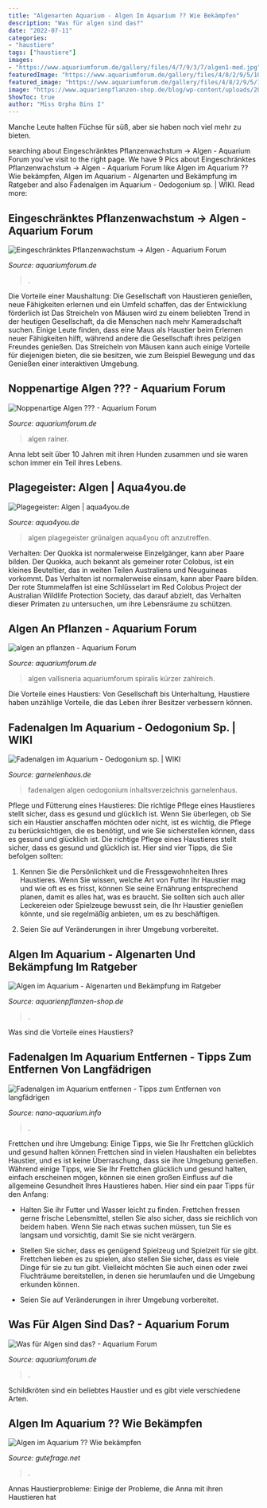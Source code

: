 ```yaml
---
title: "Algenarten Aquarium - Algen Im Aquarium ?? Wie Bekämpfen"
description: "Was für algen sind das?"
date: "2022-07-11"
categories:
- "haustiere"
tags: ["haustiere"]
images:
- "https://www.aquariumforum.de/gallery/files/4/7/9/3/7/algen1-med.jpg"
featuredImage: "https://www.aquariumforum.de/gallery/files/4/8/2/9/5/100_0692-med.jpg"
featured_image: "https://www.aquariumforum.de/gallery/files/4/8/2/9/5/100_0692-med.jpg"
image: "https://www.aquarienpflanzen-shop.de/blog/wp-content/uploads/2017/03/algen-aquarium.jpg"
ShowToc: true
author: "Miss Orpha Bins I"
---
```



Manche Leute halten Füchse für süß, aber sie haben noch viel mehr zu bieten.

	

		
searching about Eingeschränktes Pflanzenwachstum -&gt; Algen - Aquarium Forum you've visit to the right page. We have 9 Pics about Eingeschränktes Pflanzenwachstum -&gt; Algen - Aquarium Forum like Algen im Aquarium ?? Wie bekämpfen, Algen im Aquarium - Algenarten und Bekämpfung im Ratgeber and also Fadenalgen im Aquarium - Oedogonium sp. | WIKI. Read more:
		
    
## Eingeschränktes Pflanzenwachstum -&gt; Algen - Aquarium Forum

<img loading=lazy src="https://www.aquariumforum.de/gallery/files/4/8/2/9/5/100_0692-med.jpg" onerror="this.onerror=null;this.src='https://tse4.mm.bing.net/th?id=OIP.Gm5c7QcaR2ALNKf53GuFqwHaFj&amp;pid=15.1';" alt="Eingeschränktes Pflanzenwachstum -&gt; Algen - Aquarium Forum">

_Source: aquariumforum.de_

>. 

	

Die Vorteile einer Maushaltung: Die Gesellschaft von Haustieren genießen, neue Fähigkeiten erlernen und ein Umfeld schaffen, das der Entwicklung förderlich ist
Das Streicheln von Mäusen wird zu einem beliebten Trend in der heutigen Gesellschaft, da die Menschen nach mehr Kameradschaft suchen. Einige Leute finden, dass eine Maus als Haustier beim Erlernen neuer Fähigkeiten hilft, während andere die Gesellschaft ihres pelzigen Freundes genießen. Das Streicheln von Mäusen kann auch einige Vorteile für diejenigen bieten, die sie besitzen, wie zum Beispiel Bewegung und das Genießen einer interaktiven Umgebung.

    
## Noppenartige Algen ??? - Aquarium Forum

<img loading=lazy src="http://www.aquariumforum.de/gallery/files/3/2/8/0/2/alge_2-med.jpg" onerror="this.onerror=null;this.src='https://tse3.mm.bing.net/th?id=OIP.r8sYFRM-6h1aWHtc_ycTvQHaFj&amp;pid=15.1';" alt="Noppenartige Algen ??? - Aquarium Forum">

_Source: aquariumforum.de_

>algen rainer. 

	

Anna lebt seit über 10 Jahren mit ihren Hunden zusammen und sie waren schon immer ein Teil ihres Lebens.

    
## Plagegeister: Algen | Aqua4you.de

<img loading=lazy src="http://www.aqua4you.de/images/plagegeister/gruenalgen.jpg" onerror="this.onerror=null;this.src='https://tse4.mm.bing.net/th?id=OIP._vx37BLtyJbMfWMS3IkXngHaH2&amp;pid=15.1';" alt="Plagegeister: Algen | aqua4you.de">

_Source: aqua4you.de_

>algen plagegeister grünalgen aqua4you oft anzutreffen. 

	

Verhalten: Der Quokka ist normalerweise Einzelgänger, kann aber Paare bilden.
Der Quokka, auch bekannt als gemeiner roter Colobus, ist ein kleines Beuteltier, das in weiten Teilen Australiens und Neuguineas vorkommt. Das Verhalten ist normalerweise einsam, kann aber Paare bilden. Der rote Stummelaffen ist eine Schlüsselart im Red Colobus Project der Australian Wildlife Protection Society, das darauf abzielt, das Verhalten dieser Primaten zu untersuchen, um ihre Lebensräume zu schützen.

    
## Algen An Pflanzen - Aquarium Forum

<img loading=lazy src="https://www.aquariumforum.de/gallery/files/4/7/9/3/7/algen1-med.jpg" onerror="this.onerror=null;this.src='https://tse1.mm.bing.net/th?id=OIP.B7YRidv3ERcDmmc1Z9BdcwHaFj&amp;pid=15.1';" alt="algen an pflanzen - Aquarium Forum">

_Source: aquariumforum.de_

>algen vallisneria aquariumforum spiralis kürzer zahlreich. 

	

Die Vorteile eines Haustiers: Von Gesellschaft bis Unterhaltung, Haustiere haben unzählige Vorteile, die das Leben ihrer Besitzer verbessern können.

    
## Fadenalgen Im Aquarium - Oedogonium Sp. | WIKI

<img loading=lazy src="https://www.garnelenhaus.de/media/image/e8/48/18/Fadenalgen_Gruenalgen_Aquarium_Algenplage_Wiki_Garnelenhaus.png" onerror="this.onerror=null;this.src='https://tse1.mm.bing.net/th?id=OIP.GeEoF-G5t91jpKUgCpwHwwHaFj&amp;pid=15.1';" alt="Fadenalgen im Aquarium - Oedogonium sp. | WIKI">

_Source: garnelenhaus.de_

>fadenalgen algen oedogonium inhaltsverzeichnis garnelenhaus. 

	

Pflege und Fütterung eines Haustieres: Die richtige Pflege eines Haustieres stellt sicher, dass es gesund und glücklich ist.
Wenn Sie überlegen, ob Sie sich ein Haustier anschaffen möchten oder nicht, ist es wichtig, die Pflege zu berücksichtigen, die es benötigt, und wie Sie sicherstellen können, dass es gesund und glücklich ist. Die richtige Pflege eines Haustieres stellt sicher, dass es gesund und glücklich ist. Hier sind vier Tipps, die Sie befolgen sollten:
1. Kennen Sie die Persönlichkeit und die Fressgewohnheiten Ihres Haustieres. Wenn Sie wissen, welche Art von Futter Ihr Haustier mag und wie oft es es frisst, können Sie seine Ernährung entsprechend planen, damit es alles hat, was es braucht. Sie sollten sich auch aller Leckereien oder Spielzeuge bewusst sein, die Ihr Haustier genießen könnte, und sie regelmäßig anbieten, um es zu beschäftigen.

2. Seien Sie auf Veränderungen in ihrer Umgebung vorbereitet.

    
## Algen Im Aquarium - Algenarten Und Bekämpfung Im Ratgeber

<img loading=lazy src="https://www.aquarienpflanzen-shop.de/blog/wp-content/uploads/2017/03/algen-aquarium.jpg" onerror="this.onerror=null;this.src='https://tse2.mm.bing.net/th?id=OIP.5GX1WBKoy52PWfj2xLgsSgHaE8&amp;pid=15.1';" alt="Algen im Aquarium - Algenarten und Bekämpfung im Ratgeber">

_Source: aquarienpflanzen-shop.de_

>. 

	

Was sind die Vorteile eines Haustiers?

    
## Fadenalgen Im Aquarium Entfernen - Tipps Zum Entfernen Von Langfädrigen

<img loading=lazy src="https://www.nano-aquarium.info/wp-content/uploads/2012/04/fadenalgen-entfernen.jpg" onerror="this.onerror=null;this.src='https://tse2.mm.bing.net/th?id=OIP.yyQzkwhzQS305kQq8z11lgHaE8&amp;pid=15.1';" alt="Fadenalgen im Aquarium entfernen - Tipps zum Entfernen von langfädrigen">

_Source: nano-aquarium.info_

>. 

	

Frettchen und ihre Umgebung: Einige Tipps, wie Sie Ihr Frettchen glücklich und gesund halten können
Frettchen sind in vielen Haushalten ein beliebtes Haustier, und es ist keine Überraschung, dass sie ihre Umgebung genießen. Während einige Tipps, wie Sie Ihr Frettchen glücklich und gesund halten, einfach erscheinen mögen, können sie einen großen Einfluss auf die allgemeine Gesundheit Ihres Haustieres haben. Hier sind ein paar Tipps für den Anfang:
- Halten Sie ihr Futter und Wasser leicht zu finden. Frettchen fressen gerne frische Lebensmittel, stellen Sie also sicher, dass sie reichlich von beidem haben. Wenn Sie nach etwas suchen müssen, tun Sie es langsam und vorsichtig, damit Sie sie nicht verärgern.

- Stellen Sie sicher, dass es genügend Spielzeug und Spielzeit für sie gibt. Frettchen lieben es zu spielen, also stellen Sie sicher, dass es viele Dinge für sie zu tun gibt. Vielleicht möchten Sie auch einen oder zwei Fluchträume bereitstellen, in denen sie herumlaufen und die Umgebung erkunden können.

- Seien Sie auf Veränderungen in ihrer Umgebung vorbereitet.

    
## Was Für Algen Sind Das? - Aquarium Forum

<img loading=lazy src="https://www.aquariumforum.de/gallery/files/3/5/6/4/3/2008-04-06_0031-med.jpg" onerror="this.onerror=null;this.src='https://tse4.mm.bing.net/th?id=OIP.qQ2b7e3CQsfo2cnY9WaMCQHaFj&amp;pid=15.1';" alt="Was für Algen sind das? - Aquarium Forum">

_Source: aquariumforum.de_

>. 

	

Schildkröten sind ein beliebtes Haustier und es gibt viele verschiedene Arten.

    
## Algen Im Aquarium ?? Wie Bekämpfen

<img loading=lazy src="http://images.gutefrage.net/media/fragen/bilder/-algen-im-aquarium--wie-bekaempfen-/0_big.jpg" onerror="this.onerror=null;this.src='https://tse4.mm.bing.net/th?id=OIP.OfGXHwbihwzNtw4emdRpQAHaFj&amp;pid=15.1';" alt="Algen im Aquarium ?? Wie bekämpfen">

_Source: gutefrage.net_

>. 

	

Annas Haustierprobleme: Einige der Probleme, die Anna mit ihren Haustieren hat

